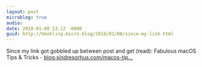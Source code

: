 ```yaml
---
layout: post
microblog: true
audio: 
date: 2018-01-08 13:12 -0800
guid: http://bbohling.micro.blog/2018/01/08/since-my-link.html
---
```

Since my link got gobbled up between post and get (read): Fabulous macOS Tips & Tricks - [blog.sindresorhus.com/macos-tip...](https://blog.sindresorhus.com/macos-tips-tricks-13046cf377f8)
